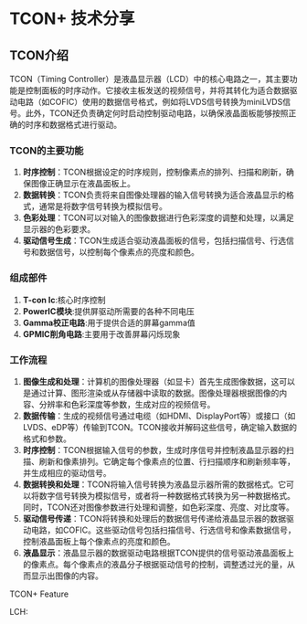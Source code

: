 # TCON+ 技术分享

## TCON介绍

TCON（Timing Controller）是液晶显示器（LCD）中的核心电路之一，其主要功能是控制面板的时序动作。它接收主板发送的视频信号，并将其转化为适合数据驱动电路（如COFIC）使用的数据信号格式，例如将LVDS信号转换为miniLVDS信号。此外，TCON还负责确定何时启动控制驱动电路，以确保液晶面板能够按照正确的时序和数据格式进行驱动。

### TCON的主要功能

1. **时序控制**：TCON根据设定的时序规则，控制像素点的排列、扫描和刷新，确保图像正确显示在液晶面板上。
2. **数据转换**：TCON负责将来自图像处理器的输入信号转换为适合液晶显示的格式，通常是将数字信号转换为模拟信号。
3. **色彩处理**：TCON可以对输入的图像数据进行色彩深度的调整和处理，以满足显示器的色彩要求。
4. **驱动信号生成**：TCON生成适合驱动液晶面板的信号，包括扫描信号、行选信号和数据信号，以控制每个像素点的亮度和颜色。



### 组成部件

1. **T-con Ic**:核心时序控制
2. **PowerIC模块**:提供屏驱动所需要的各种不同电压
3. **Gamma校正电路**:用于提供合适的屏幕gamma值
4. **GPMIC削角电路**:主要用于改善屏幕闪烁现象

### 工作流程

1. **图像生成和处理**：计算机的图像处理器（如显卡）首先生成图像数据，这可以是通过计算、图形渲染或从存储器中读取的数据。图像处理器根据图像的内容、分辨率和色彩深度等参数，生成对应的视频信号。
2. **数据传输**：生成的视频信号通过电缆（如HDMI、DisplayPort等）或接口（如LVDS、eDP等）传输到TCON。TCON接收并解码这些信号，确定输入数据的格式和参数。
3. **时序控制**：TCON根据输入信号的参数，生成时序信号并控制液晶显示器的扫描、刷新和像素排列。它确定每个像素点的位置、行扫描顺序和刷新频率等，并生成相应的驱动信号。
4. **数据转换和处理**：TCON将输入信号转换为液晶显示器所需的数据格式。它可以将数字信号转换为模拟信号，或者将一种数据格式转换为另一种数据格式。同时，TCON还对图像参数进行处理和调整，如色彩深度、亮度、对比度等。
5. **驱动信号传递**：TCON将转换和处理后的数据信号传递给液晶显示器的数据驱动电路，如COFIC。这些驱动信号包括扫描信号、行选信号和像素数据信号，控制液晶面板上每个像素点的亮度和颜色。
6. **液晶显示**：液晶显示器的数据驱动电路根据TCON提供的信号驱动液晶面板上的像素点。每个像素点的液晶分子根据驱动信号的控制，调整透过光的量，从而显示出图像的内容。



TCON+ Feature

LCH: